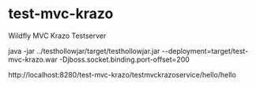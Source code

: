 # test-mvc-krazo

Wildfly MVC Krazo Testserver

java -jar ../testhollowjar/target/testhollowjar.jar --deployment=target/test-mvc-krazo.war -Djboss.socket.binding.port-offset=200

http://localhost:8280/test-mvc-krazo/testmvckrazoservice/hello/hello
